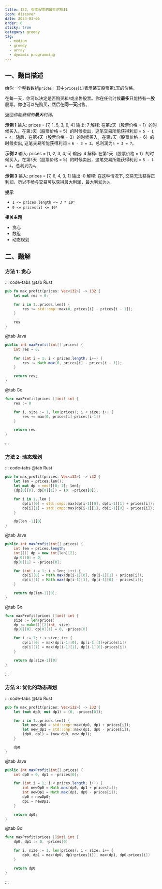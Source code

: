 ```yaml
---
title: 122, 买卖股票的最佳时机II
icon: discover
date: 2024-03-05
order: 6
sticky: true
category: greedy
tag: 
  - medium
  - greedy
  - array
  - dynamic programming
---
```


## 一、题目描述
给你一个整数数组`prices`，其中`prices[i]`表示某支股票第`i`天的价格。

在每一天，你可以决定是否购买和/或出售股票。你在任何时候**最多**只能持有**一股**股票。你也可以先购买，然后在**同一天**出售。

返回*你能获得的**最大**利润*。

**示例 1**
输入: prices = [7, 1, 5, 3, 6, 4]
输出: 7
解释: 在第`2`天（股票价格 = 1）的时候买入，在第`3`天（股票价格 = 5）的时候卖出，这笔交易所能获得利润 = `5 - 1 = 4`。随后，在第`4`天（股票价格 = 3）的时候买入，在第`5`天（股票价格 = 6）的时候卖出, 这笔交易所能获得利润 = `6 - 3 = 3`。总利润为`4 + 3 = 7`。

**示例 2**
输入: prices = [1, 2, 3, 4, 5]
输出: 4
解释: 在第`1`天（股票价格 = 1）的时候买入，在第`5`天（股票价格 = 5）的时候卖出，这笔交易所能获得利润 = `5 - 1 = 4`。总利润为`4`。

**示例 3**
输入: prices = [7, 6, 4, 3, 1]
输出: 0
解释: 在这种情况下, 交易无法获得正利润，所以不参与交易可以获得最大利润，最大利润为`0`。

**提示**
- `1 <= prices.length <= 3 * 10⁴`
- `0 <= prices[i] <= 10⁴`

**相关主题**
- 贪心
- 数组
- 动态规划


## 二、题解
### 方法 1: 贪心
::: code-tabs
@tab Rust
```rust
pub fn max_profit(prices: Vec<i32>) -> i32 {
    let mut res = 0;

    for i in 1..prices.len() {
        res += std::cmp::max(0, prices[i] - prices[i - 1]);
    }

    res
}
```

@tab Java
```java
public int maxProfit(int[] prices) {
    int res = 0;
    
    for (int i = 1; i < prices.length; i++) {
        res += Math.max(0, prices[i] - prices[i - 1]);
    }

    return res;
}
```

@tab Go
```go
func maxProfit(prices []int) int {
    res := 0

    for i, size := 1, len(prices); i < size; i++ {
        res += max(0, prices[i]-prices[i-1])
    }

    return res
}
```
:::

### 方法 2: 动态规划
::: code-tabs
@tab Rust
```rust
pub fn max_profit(prices: Vec<i32>) -> i32 {
    let len = prices.len();
    let mut dp = vec![[0; 2]; len];
    (dp[0][0], dp[0][1]) = (0, -prices[0]);

    for i in 1..len {
        dp[i][0] = std::cmp::max(dp[i-1][0], dp[i-1][1] + prices[i]);
        dp[i][1] = std::cmp::max(dp[i-1][1], dp[i-1][0] - prices[i]);
    }

    dp[len -1][0]
}
```

@tab Java
```java
public int maxProfit(int[] prices) {
    int len = prices.length;
    int[][] dp = new int[len][2];
    dp[0][0] = 0;
    dp[0][1] = -prices[0];

    for (int i = 1; i < len; i++) {
        dp[i][0] = Math.max(dp[i-1][0], dp[i-1][1] + prices[i]);
        dp[i][1] = Math.max(dp[i-1][1], dp[i-1][0] - prices[i]);
    }

    return dp[len-1][0];
}
```

@tab Go
```go
func maxProfit(prices []int) int {
    size := len(prices)
    dp := make([][2]int, size)
    dp[0][0], dp[0][1] = 0, -prices[0]

    for i := 1; i < size; i++ {
        dp[i][0] = max(dp[i-1][0], dp[i-1][1]+prices[i])
        dp[i][1] = max(dp[i-1][1], dp[i-1][0]-prices[i])
    }

    return dp[size-1][0]
}
```
:::

### 方法 3: 优化的动态规划
::: code-tabs
@tab Rust
```rust
pub fn max_profit(prices: Vec<i32>) -> i32 {
    let (mut dp0, mut dp1) = (0, -prices[0]);

    for i in 1..prices.len() {
        let new_dp0 = std::cmp::max(dp0, dp1 + prices[i]);
        let new_dp1 = std::cmp::max(dp1, dp0 - prices[i]);
        (dp0, dp1) = (new_dp0, new_dp1);
    }

    dp0
}
```

@tab Java
```java
public int maxProfit(int[] prices) {
    int dp0 = 0, dp1 = -prices[0];

    for (int i = 1; i < prices.length; i++) {
        int newDp0 = Math.max(dp0, dp1 + prices[i]);
        int newDp1 = Math.max(dp1, dp0 - prices[i]);
        dp0 = newDp0;
        dp1 = newDp1;
    }

    return dp0;
}
```

@tab Go
```go
func maxProfit(prices []int) int {
    dp0, dp1 := 0, -prices[0]

    for i, size := 1, len(prices); i < size; i++ {
        dp0, dp1 = max(dp0, dp1+prices[i]), max(dp1, dp0-prices[i])
    }

    return dp0
}
```
:::